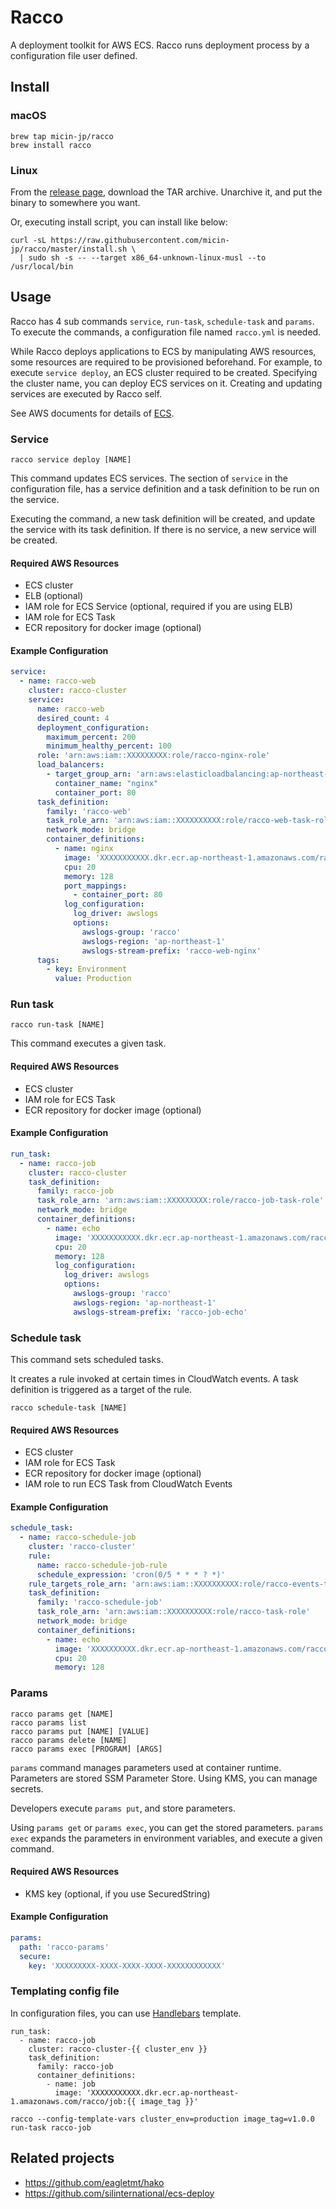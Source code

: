 # Racco

A deployment toolkit for AWS ECS. Racco runs deployment process by a configuration file user defined.

## Install

### macOS

```
brew tap micin-jp/racco
brew install racco
```

### Linux

From the [release page](https://github.com/micin-jp/racco/releases), download the TAR archive. Unarchive it, and put the binary to somewhere you want.

Or, executing install script, you can install like below:

```
curl -sL https://raw.githubusercontent.com/micin-jp/racco/master/install.sh \
  | sudo sh -s -- --target x86_64-unknown-linux-musl --to /usr/local/bin
```

## Usage

Racco has 4 sub commands `service`, `run-task`, `schedule-task` and `params`. To execute the commands, a configuration file named `racco.yml` is needed.

While Racco deploys applications to ECS by manipulating AWS resources, some resources are required to be provisioned beforehand.
For example, to execute `service deploy`, an ECS cluster required to be created. Specifying the cluster name, you can deploy ECS services on it. Creating and updating services are executed by Racco self.

See AWS documents for details of [ECS](http://docs.aws.amazon.com/AmazonECS/latest/developerguide/Welcome.html).

### Service

```
racco service deploy [NAME]
```

This command updates ECS services. The section of `service` in the configuration file, has a service definition and a task definition to be run on the service.

Executing the command, a new task definition will be created, and update the service with its task definition. If there is no service, a new service will be created.

#### Required AWS Resources

- ECS cluster
- ELB (optional)
- IAM role for ECS Service (optional, required if you are using ELB)
- IAM role for ECS Task
- ECR repository for docker image (optional)

#### Example Configuration

```yml:racco.yml
service:
  - name: racco-web
    cluster: racco-cluster
    service:
      name: racco-web
      desired_count: 4
      deployment_configuration:
        maximum_percent: 200
        minimum_healthy_percent: 100
      role: 'arn:aws:iam::XXXXXXXXX:role/racco-nginx-role'
      load_balancers:
        - target_group_arn: 'arn:aws:elasticloadbalancing:ap-northeast-1:XXXXXXXX:targetgroup/racco-web/XXXXXXXXXXX'
          container_name: "nginx"
          container_port: 80
      task_definition:
        family: 'racco-web'
        task_role_arn: 'arn:aws:iam::XXXXXXXXXX:role/racco-web-task-role'
        network_mode: bridge
        container_definitions:
          - name: nginx
            image: 'XXXXXXXXXXX.dkr.ecr.ap-northeast-1.amazonaws.com/racco/nginx:latest'
            cpu: 20
            memory: 128
            port_mappings:
              - container_port: 80
            log_configuration:
              log_driver: awslogs
              options:
                awslogs-group: 'racco'
                awslogs-region: 'ap-northeast-1'
                awslogs-stream-prefix: 'racco-web-nginx'
      tags:
        - key: Environment
          value: Production
```

### Run task

```
racco run-task [NAME]
```

This command executes a given task.

#### Required AWS Resources

- ECS cluster
- IAM role for ECS Task
- ECR repository for docker image (optional)

#### Example Configuration

```yml:racco.yml
run_task:
  - name: racco-job
    cluster: racco-cluster
    task_definition:
      family: racco-job
      task_role_arn: 'arn:aws:iam::XXXXXXXXX:role/racco-job-task-role'
      network_mode: bridge
      container_definitions:
        - name: echo
          image: 'XXXXXXXXXXX.dkr.ecr.ap-northeast-1.amazonaws.com/racco/echo:latest'
          cpu: 20
          memory: 128
          log_configuration:
            log_driver: awslogs
            options:
              awslogs-group: 'racco'
              awslogs-region: 'ap-northeast-1'
              awslogs-stream-prefix: 'racco-job-echo'
```

### Schedule task

This command sets scheduled tasks.

It creates a rule invoked at certain times in CloudWatch events. A task definition is triggered as a target of the rule.

```
racco schedule-task [NAME]
```

#### Required AWS Resources

- ECS cluster
- IAM role for ECS Task
- ECR repository for docker image (optional)
- IAM role to run ECS Task from CloudWatch Events

#### Example Configuration

```yml:racco.yml
schedule_task:
  - name: racco-schedule-job
    cluster: 'racco-cluster'
    rule:
      name: racco-schedule-job-rule
      schedule_expression: 'cron(0/5 * * * ? *)'
    rule_targets_role_arn: 'arn:aws:iam::XXXXXXXXXX:role/racco-events-target-role'
    task_definition:
      family: 'racco-schedule-job'
      task_role_arn: 'arn:aws:iam::XXXXXXXXXX:role/racco-task-role'
      network_mode: bridge
      container_definitions:
        - name: echo
          image: 'XXXXXXXXXX.dkr.ecr.ap-northeast-1.amazonaws.com/racco/echo:latest'
          cpu: 20
          memory: 128
```

### Params

```
racco params get [NAME]
racco params list
racco params put [NAME] [VALUE]
racco params delete [NAME]
racco params exec [PROGRAM] [ARGS]
```

`params` command manages parameters used at container runtime. Parameters are stored SSM Parameter Store. Using KMS, you can manage secrets.

Developers execute `params put`, and store parameters.

Using `params get` or `params exec`, you can get the stored parameters.
`params exec` expands the parameters in environment variables, and execute a given command.

#### Required AWS Resources

- KMS key (optional, if you use SecuredString)

#### Example Configuration

```yml:racco.yml
params:
  path: 'racco-params'
  secure:
    key: 'XXXXXXXXX-XXXX-XXXX-XXXX-XXXXXXXXXXXX'
```

### Templating config file

In configuration files, you can use [Handlebars](https://github.com/sunng87/handlebars-rust) template.

```
run_task:
  - name: racco-job
    cluster: racco-cluster-{{ cluster_env }}
    task_definition:
      family: racco-job
      container_definitions:
        - name: job
          image: 'XXXXXXXXXXX.dkr.ecr.ap-northeast-1.amazonaws.com/racco/job:{{ image_tag }}'
```

```
racco --config-template-vars cluster_env=production image_tag=v1.0.0 run-task racco-job
```

## Related projects

- https://github.com/eagletmt/hako
- https://github.com/silinternational/ecs-deploy
